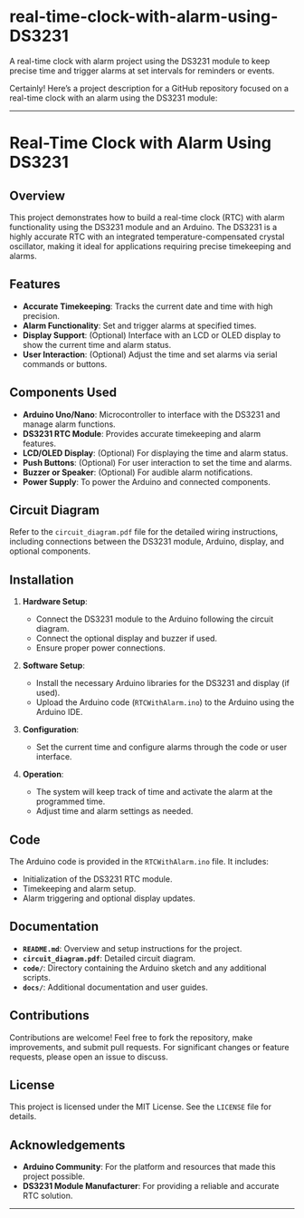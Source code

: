 # real-time-clock-with-alarm-using-DS3231
A real-time clock with alarm project using the DS3231 module to keep precise time and trigger alarms at set intervals for reminders or events.


Certainly! Here’s a project description for a GitHub repository focused on a real-time clock with an alarm using the DS3231 module:

---

# Real-Time Clock with Alarm Using DS3231

## Overview

This project demonstrates how to build a real-time clock (RTC) with alarm functionality using the DS3231 module and an Arduino. The DS3231 is a highly accurate RTC with an integrated temperature-compensated crystal oscillator, making it ideal for applications requiring precise timekeeping and alarms.

## Features

- **Accurate Timekeeping**: Tracks the current date and time with high precision.
- **Alarm Functionality**: Set and trigger alarms at specified times.
- **Display Support**: (Optional) Interface with an LCD or OLED display to show the current time and alarm status.
- **User Interaction**: (Optional) Adjust the time and set alarms via serial commands or buttons.

## Components Used

- **Arduino Uno/Nano**: Microcontroller to interface with the DS3231 and manage alarm functions.
- **DS3231 RTC Module**: Provides accurate timekeeping and alarm features.
- **LCD/OLED Display**: (Optional) For displaying the time and alarm status.
- **Push Buttons**: (Optional) For user interaction to set the time and alarms.
- **Buzzer or Speaker**: (Optional) For audible alarm notifications.
- **Power Supply**: To power the Arduino and connected components.

## Circuit Diagram

Refer to the `circuit_diagram.pdf` file for the detailed wiring instructions, including connections between the DS3231 module, Arduino, display, and optional components.

## Installation

1. **Hardware Setup**:
   - Connect the DS3231 module to the Arduino following the circuit diagram.
   - Connect the optional display and buzzer if used.
   - Ensure proper power connections.

2. **Software Setup**:
   - Install the necessary Arduino libraries for the DS3231 and display (if used).
   - Upload the Arduino code (`RTCWithAlarm.ino`) to the Arduino using the Arduino IDE.

3. **Configuration**:
   - Set the current time and configure alarms through the code or user interface.

4. **Operation**:
   - The system will keep track of time and activate the alarm at the programmed time.
   - Adjust time and alarm settings as needed.

## Code

The Arduino code is provided in the `RTCWithAlarm.ino` file. It includes:
- Initialization of the DS3231 RTC module.
- Timekeeping and alarm setup.
- Alarm triggering and optional display updates.

## Documentation

- **`README.md`**: Overview and setup instructions for the project.
- **`circuit_diagram.pdf`**: Detailed circuit diagram.
- **`code/`**: Directory containing the Arduino sketch and any additional scripts.
- **`docs/`**: Additional documentation and user guides.

## Contributions

Contributions are welcome! Feel free to fork the repository, make improvements, and submit pull requests. For significant changes or feature requests, please open an issue to discuss.

## License

This project is licensed under the MIT License. See the `LICENSE` file for details.

## Acknowledgements

- **Arduino Community**: For the platform and resources that made this project possible.
- **DS3231 Module Manufacturer**: For providing a reliable and accurate RTC solution.

---


